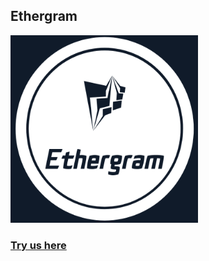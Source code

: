 ## Ethergram

<img src="https://raw.githubusercontent.com/button-tech/hackathon-eth-denver/master/general/ethergram.png" alt="" data-canonical-src="https://raw.githubusercontent.com/button-tech/hackathon-eth-denver/master/general/ethergram.png" width="300" height="300" />

### [Try us here](https://t.me/ethergram_bot)
